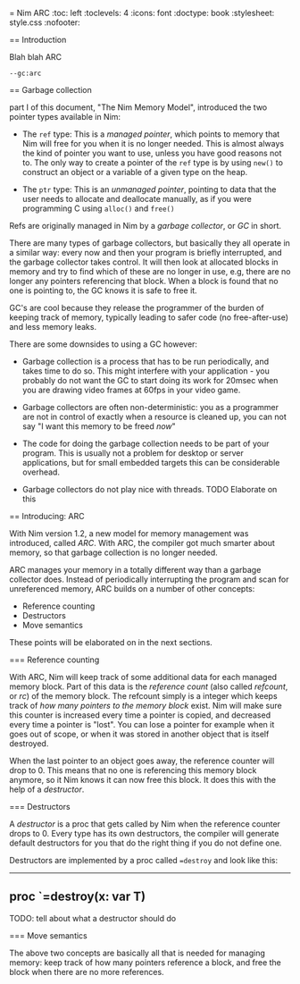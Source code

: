 
= Nim ARC
:toc: left
:toclevels: 4
:icons: font
:doctype: book
:stylesheet: style.css
:nofooter:

== Introduction

Blah blah ARC

`--gc:arc`


== Garbage collection

part I of this document, "The Nim Memory Model", introduced the two pointer
types available in Nim:

- The `ref` type: This is a _managed pointer_, which points to memory that Nim
  will free for you when it is no longer needed. This is almost always the kind
  of pointer you want to use, unless you have good reasons not to. The only way
  to create a pointer of the `ref` type is by using `new()` to construct an
  object or a variable of a given type on the heap.

- The `ptr` type: This is an _unmanaged pointer_, pointing to data that the
  user needs to allocate and deallocate manually, as if you were programming C
  using `alloc()` and `free()`

Refs are originally managed in Nim by a _garbage collector_, or _GC_ in short.

There are many types of garbage collectors, but basically they all operate in a
similar way: every now and then your program is briefly interrupted, and the
garbage collector takes control. It will then look at allocated blocks in
memory and try to find which of these are no longer in use, e.g, there are
no longer any pointers referencing that block. When a block is found that
no one is pointing to, the GC knows it is safe to free it.

GC's are cool because they release the programmer of the burden of keeping
track of memory, typically leading to safer code (no free-after-use) and less
memory leaks.

There are some downsides to using a GC however:

- Garbage collection is a process that has to be run periodically, and takes
  time to do so. This might interfere with your application - you probably do
  not want the GC to start doing its work for 20msec when you are drawing video
  frames at 60fps in your video game.

- Garbage collectors are often non-deterministic: you as a programmer are not
  in control of exactly when a resource is cleaned up, you can not say "I want
  this memory to be freed _now_"

- The code for doing the garbage collection needs to be part of your program.
  This is usually not a problem for desktop or server applications, but for
  small embedded targets this can be considerable overhead.

- Garbage collectors do not play nice with threads. TODO Elaborate on this


== Introducing: ARC

With Nim version 1.2, a new model for memory management was introduced, called
_ARC_. With ARC, the compiler got much smarter about memory, so that garbage
collection is no longer needed.

ARC manages your memory in a totally different way than a garbage collector does.
Instead of periodically interrupting the program and scan for unreferenced memory,
ARC builds on a number of other concepts:

- Reference counting
- Destructors
- Move semantics

These points will be elaborated on in the next sections.


=== Reference counting

With ARC, Nim will keep track of some additional data for each managed memory
block. Part of this data is the _reference count_ (also called _refcount_, or
_rc_) of the memory block. The refcount simply is a integer which keeps track
of _how many pointers to the memory block_ exist. Nim will make sure this
counter is increased every time a pointer is copied, and decreased every time a
pointer is "lost". You can lose a pointer for example when it goes out of
scope, or when it was stored in another object that is itself destroyed.

When the last pointer to an object goes away, the reference counter will drop
to 0. This means that no one is referencing this memory block anymore, so it
Nim knows it can now free this block. It does this with the help of a
_destructor_.


=== Destructors

A _destructor_ is a proc that gets called by Nim when the reference counter
drops to 0. Every type has its own destructors, the compiler will generate
default destructors for you that do the right thing if you do not define one.

Destructors are implemented by a proc called `=destroy` and look like this:

----
proc `=destroy(x: var T)
----


TODO: tell about what a destructor should do


=== Move semantics

The above two concepts are basically all that is needed for managing memory:
keep track of how many pointers reference a block, and free the block when
there are no more references. 




